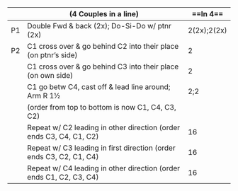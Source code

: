 ||(4 Couples in a line) |==In 4==|
|-----|----|-----|
|P1| Double Fwd & back (2x); Do-Si-Do w/ ptnr (2x) |2(2x);2(2x)|
|P2| C1 cross over & go behind C2 into their place (on ptnr’s side) |2|
||C1 cross over & go behind C3 into their place (on own side) |2|
||C1 go betw C4, cast off & lead line around; Arm R 1½ |2;2|
||(order from top to bottom is now C1, C4, C3, C2)||
||Repeat w/ C2 leading in other direction (order ends C3, C4, C1, C2) |16|
||Repeat w/ C3 leading in first direction (order ends C3, C2, C1, C4) |16|
||Repeat w/ C4 leading in other direction (order ends C1, C2, C3, C4) |16|
